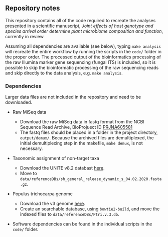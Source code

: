 ## Repository notes

This repository contains all of the code required to recreate the analyses presented in a scientific manuscript, *Joint effects of host genotype and species arrival order determine plant microbiome composition and function*, currently in review.

Assuming all dependencies are available (see below), typing `make analysis` will recreate the entire workflow by running the scripts in the `code/` folder in the proper order. The processed output of the bioinformatics processing of the raw Illumina marker gene sequencing (fungal ITS) is included, so it is possible to skip the bioinformatic processing of the raw sequencing reads and skip directly to the data analysis, e.g. `make analysis`. 

### Dependencies

Larger data files are not included in the repository and need to be downloaded.

* Raw MiSeq data
  * Download the raw MiSeq data in fastq format from the NCBI Sequence Read Archive, BioProjuect ID [PRJNA605581](https://www.ncbi.nlm.nih.gov/bioproject/605581)
  * The fastq files should be placed in a folder in the project directory, `output/demux/`.
Because the archived files are demultiplexed, the initial demultiplexing step in the makefile, `make demux`, is not necessary.

* Taxonomic assignment of non-target taxa
  * Download the UNITE v8.2 databast [here](https://dx.doi.org/10.15156/BIO/786372).
  * Move to `data/referenceDBs/sh_general_release_dynamic_s_04.02.2020.fasta.gz`.
  
* Populus trichocarpa genome
  * Download the v3 genome [here](https://phytozome.jgi.doe.gov/pz/portal.html#!info?alias=Org_Ptrichocarpa_er).
  * Create an searchable database, using `bowtie2-build`, and move the indexed files to `data/referenceDBs/Ptri.v.3.db`.

* Software dependencies can be found in the individual scripts in the `code/` folder.





